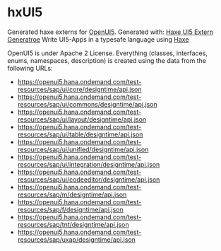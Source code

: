 # hxUI5
Generated haxe externs for [OpenUI5](https://openui5.hana.ondemand.com/). 
Generated with: [Haxe UI5 Extern Generatroe](https://github.com/gamedevbynight/hxUI5Generator)
Write UI5-Apps in a typesafe language using [Haxe](https://haxe.org/)


OpenUI5 is under Apache 2 License.
Everything (classes, interfaces, enums, namespaces, description) is created using the data from the following URLs:
* https://openui5.hana.ondemand.com/test-resources/sap/ui/core/designtime/api.json
* https://openui5.hana.ondemand.com/test-resources/sap/ui/commons/designtime/api.json
* https://openui5.hana.ondemand.com/test-resources/sap/ui/layout/designtime/api.json
* https://openui5.hana.ondemand.com/test-resources/sap/ui/table/designtime/api.json
* https://openui5.hana.ondemand.com/test-resources/sap/ui/unified/designtime/api.json
* https://openui5.hana.ondemand.com/test-resources/sap/ui/integration/designtime/api.json
* https://openui5.hana.ondemand.com/test-resources/sap/ui/codeeditor/designtime/api.json
* https://openui5.hana.ondemand.com/test-resources/sap/m/designtime/api.json
* https://openui5.hana.ondemand.com/test-resources/sap/f/designtime/api.json
* https://openui5.hana.ondemand.com/test-resources/sap/tnt/designtime/api.json
* https://openui5.hana.ondemand.com/test-resources/sap/uxap/designtime/api.json

